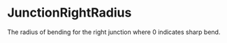 JunctionRightRadius
===================

The radius of bending for the right junction where 0 indicates sharp bend.
